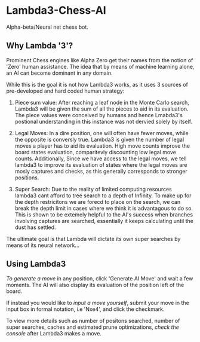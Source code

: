 # Lambda3-Chess-AI
Alpha-beta/Neural net chess bot.

## Why Lambda '3'?
Prominent Chess engines like Alpha Zero get their names
from the notion of 'Zero' human assistance. The idea that 
by means of machine learning alone, an AI can become dominant 
in any domain. 

While this is the goal it is not how Lambda3 works, as 
it uses 3 sources of pre-developed and hard coded human strategy:

1. Piece sum value:
  After reaching a leaf node in the Monte Carlo search, Lambda3 will be given
  the sum of all the pieces to aid in its evaluation. The piece values were 
  conceived by humans and hence Lmabda3's postional understanding in this instance
  was not dervied solely by itself.

2. Legal Moves:
  In a dire position, one will often have fewer moves, while the opposite is conversly true.
  Lambda3 is given the number of legal moves a player has to aid its evaluation. High move
  counts improve the board states evaluation, comparitevly discounting low legal move counts.
  Additionally, Since we have access to the legal moves, we tell lambda3 to improve its evaluation of states
  where the legal moves are mosly captures and checks, as this generally corresponds to stronger positions.
  
3. Super Search:
  Due to the reality of limited computing resources lambda3 cant afford to tree search to a depth of Infinity.
  To make up for the depth restricitons we are forecd to place on the search, we can break the depth limit in 
  cases where we think it is advantagous to do so. This is shown to be extemely helpful to the AI's success 
  when branches involving captures are searched, essentially it keeps calculating until the dust has settled.
 
  The ultimate goal is that Lambda will dictate its own super searches by means of its neural network...
  
## Using Lambda3

*To generate a move* in any position, click 'Generate AI Move' and wait a few moments. The AI will also display
its evaluation of the position left of the board.


If instead you would like to *input a move yourself*, submit your move in the input box in formal notation, 
i.e 'Nxe4', and click the checkmark.

To view more details such as number of positons searched, number of super searches, caches and estimated prune optimizations,
*check the console* after Lambda3 makes a move.

